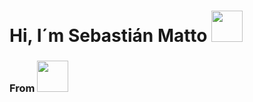 <div id="header" aling="center">
    <h1 aling="center"> Hi, I´m Sebastián Matto <img src="https://media.giphy.com/media/A86EGETgaV9CrTOCjz/giphy.gif" width="50"></h1>
    <h3 aling="center">From <img src="https://media.giphy.com/media/Vvl3AvpE2i9FOSct61/giphy.gif" width="50"> </h3>
</div>
<!--
**SebastianMatto/SebastianMatto** is a ✨ _special_ ✨ repository because its `README.md` (this file) appears on your GitHub profile.

Here are some ideas to get you started:

- 🔭 I’m currently working on ...
- 🌱 I’m currently learning ...
- 👯 I’m looking to collaborate on ...
- 🤔 I’m looking for help with ...
- 💬 Ask me about ...
- 📫 How to reach me: ...
- 😄 Pronouns: ...
- ⚡ Fun fact: ...
-->

